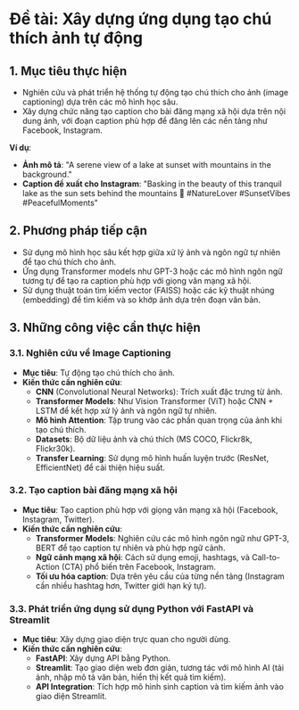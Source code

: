 # Đề tài: Xây dựng ứng dụng tạo chú thích ảnh tự động

## 1. Mục tiêu thực hiện
- Nghiên cứu và phát triển hệ thống tự động tạo chú thích cho ảnh (image captioning) dựa trên các mô hình học sâu.
- Xây dựng chức năng tạo caption cho bài đăng mạng xã hội dựa trên nội dung ảnh, với đoạn caption phù hợp để đăng lên các nền tảng như Facebook, Instagram.

**Ví dụ**:
- **Ảnh mô tả**: "A serene view of a lake at sunset with mountains in the background."
- **Caption đề xuất cho Instagram**: "Basking in the beauty of this tranquil lake as the sun sets behind the mountains 🌅 #NatureLover #SunsetVibes #PeacefulMoments"

## 2. Phương pháp tiếp cận
- Sử dụng mô hình học sâu kết hợp giữa xử lý ảnh và ngôn ngữ tự nhiên để tạo chú thích cho ảnh.
- Ứng dụng Transformer models như GPT-3 hoặc các mô hình ngôn ngữ tương tự để tạo ra caption phù hợp với giọng văn mạng xã hội.
- Sử dụng thuật toán tìm kiếm vector (FAISS) hoặc các kỹ thuật nhúng (embedding) để tìm kiếm và so khớp ảnh dựa trên đoạn văn bản.

## 3. Những công việc cần thực hiện

### 3.1. Nghiên cứu về Image Captioning
- **Mục tiêu**: Tự động tạo chú thích cho ảnh.
- **Kiến thức cần nghiên cứu**:
  - **CNN** (Convolutional Neural Networks): Trích xuất đặc trưng từ ảnh.
  - **Transformer Models**: Như Vision Transformer (ViT) hoặc CNN + LSTM để kết hợp xử lý ảnh và ngôn ngữ tự nhiên.
  - **Mô hình Attention**: Tập trung vào các phần quan trọng của ảnh khi tạo chú thích.
  - **Datasets**: Bộ dữ liệu ảnh và chú thích (MS COCO, Flickr8k, Flickr30k).
  - **Transfer Learning**: Sử dụng mô hình huấn luyện trước (ResNet, EfficientNet) để cải thiện hiệu suất.

### 3.2. Tạo caption bài đăng mạng xã hội
- **Mục tiêu**: Tạo caption phù hợp với giọng văn mạng xã hội (Facebook, Instagram, Twitter).
- **Kiến thức cần nghiên cứu**:
  - **Transformer Models**: Nghiên cứu các mô hình ngôn ngữ như GPT-3, BERT để tạo caption tự nhiên và phù hợp ngữ cảnh.
  - **Ngữ cảnh mạng xã hội**: Cách sử dụng emoji, hashtags, và Call-to-Action (CTA) phổ biến trên Facebook, Instagram.
  - **Tối ưu hóa caption**: Dựa trên yêu cầu của từng nền tảng (Instagram cần nhiều hashtag hơn, Twitter giới hạn ký tự).

### 3.3. Phát triển ứng dụng sử dụng Python với FastAPI và Streamlit
- **Mục tiêu**: Xây dựng giao diện trực quan cho người dùng.
- **Kiến thức cần nghiên cứu**:
  - **FastAPI**: Xây dựng API bằng Python.
  - **Streamlit**: Tạo giao diện web đơn giản, tương tác với mô hình AI (tải ảnh, nhập mô tả văn bản, hiển thị kết quả tìm kiếm).
  - **API Integration**: Tích hợp mô hình sinh caption và tìm kiếm ảnh vào giao diện Streamlit.
